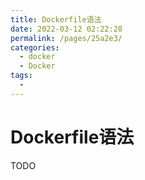 ```yaml
---
title: Dockerfile语法
date: 2022-03-12 02:22:28
permalink: /pages/25a2e3/
categories: 
  - docker
  - Docker
tags: 
  - 
---
```

# Dockerfile语法

TODO
